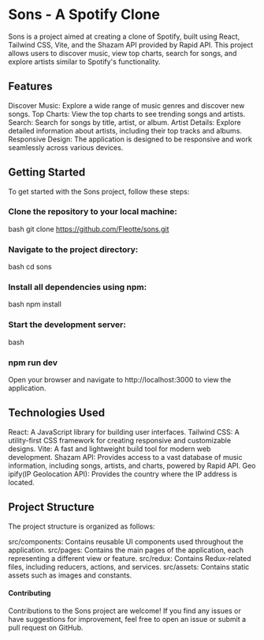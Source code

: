 # Sons - A Spotify Clone
Sons is a project aimed at creating a clone of Spotify, built using React, Tailwind CSS, Vite, and the Shazam API provided by Rapid API. This project allows users to discover music, view top charts, search for songs, and explore artists similar to Spotify's functionality.

## Features
Discover Music: Explore a wide range of music genres and discover new songs.
Top Charts: View the top charts to see trending songs and artists.
Search: Search for songs by title, artist, or album.
Artist Details: Explore detailed information about artists, including their top tracks and albums.
Responsive Design: The application is designed to be responsive and work seamlessly across various devices.

## Getting Started
To get started with the Sons project, follow these steps:

### Clone the repository to your local machine:
bash
git clone https://github.com/Fleotte/sons.git
### Navigate to the project directory:
bash
cd sons
### Install all dependencies using npm:
bash
npm install
### Start the development server:
bash
### npm run dev
Open your browser and navigate to http://localhost:3000 to view the application.

## Technologies Used
React: A JavaScript library for building user interfaces.
Tailwind CSS: A utility-first CSS framework for creating responsive and customizable designs.
Vite: A fast and lightweight build tool for modern web development.
Shazam API: Provides access to a vast database of music information, including songs, artists, and charts, powered by Rapid API.
Geo ipify(IP Geolocation API): Provides the country where the IP address is located.

## Project Structure
The project structure is organized as follows:

src/components: Contains reusable UI components used throughout the application.
src/pages: Contains the main pages of the application, each representing a different view or feature.
src/redux: Contains Redux-related files, including reducers, actions, and services.
src/assets: Contains static assets such as images and constants.

#### Contributing
Contributions to the Sons project are welcome! If you find any issues or have suggestions for improvement, feel free to open an issue or submit a pull request on GitHub.

